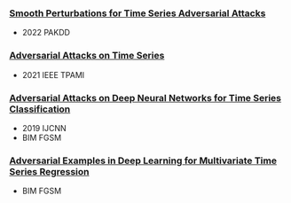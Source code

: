 ### [Smooth Perturbations for Time Series Adversarial Attacks](https://germain-forestier.info/publis/pakdd2022.pdf)
- 2022 PAKDD

### [Adversarial Attacks on Time Series](https://arxiv.org/pdf/1902.10755.pdf)
- 2021 IEEE TPAMI

### [Adversarial Attacks on Deep Neural Networks for Time Series Classification](https://ieeexplore.ieee.org/stamp/stamp.jsp?arnumber=8851936&casa_token=Zleksid02isAAAAA:GiTeZsLxEz0HytsGBDjQeCoRGKXEWLZOrXx4r64fwBHMUCICMPhUaLqLPyLRYU48wLSEUuScikft&tag=1)
- 2019 IJCNN
- BIM FGSM

### [Adversarial Examples in Deep Learning for Multivariate Time Series Regression](https://ieeexplore.ieee.org/stamp/stamp.jsp?arnumber=9425190&casa_token=RvPAPVoowuQAAAAA:0D4XH7M0WKVLqDlWtGQRcBFG69rcMFYVb_cSaxzVM-6yA7IUY_qvVIRaoQeGkDUm71ax4pAbROND)
- BIM FGSM
